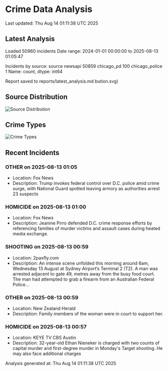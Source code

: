 # Crime Data Analysis
Last updated: Thu Aug 14 01:11:38 UTC 2025

## Latest Analysis

Loaded 50960 incidents
Date range: 2024-01-01 00:00:00 to 2025-08-13 01:05:47

Incidents by source:
source
newsapi           50859
chicago_pd          100
chicago_police        1
Name: count, dtype: int64

Report saved to reports/latest_analysis.md
bution.svg)

## Source Distribution
![Source Distribution](images/source_distribution.svg)

## Crime Types
![Crime Types](images/crime_types.svg)

## Recent Incidents

### OTHER on 2025-08-13 01:05
- Location: Fox News
- Description: Trump invokes federal control over D.C. police amid crime surge, with National Guard spotted leaving armory as authorities arrest 23 suspects


### HOMICIDE on 2025-08-13 01:00
- Location: Fox News
- Description: Jeanine Pirro defended D.C. crime response efforts by referencing families of murder victims and assault cases during heated media exchange.


### SHOOTING on 2025-08-13 00:59
- Location: 2paxfly.com
- Description: An intense scene unfolded this morning around 6am, Wednesday 13 August at Sydney Airport’s Terminal 2 (T2). A man was arrested adjacent to gate 49, metres away from the busy food court. The man had attempted to grab a firearm from an Australian Federal Police…


### OTHER on 2025-08-13 00:59
- Location: New Zealand Herald
- Description: Family members of the woman were in court to support her.


### HOMICIDE on 2025-08-13 00:57
- Location: KEYE TV CBS Austin
- Description: 32-year-old Ethan Nieneker is charged with two counts of capital murder and first-degree murder in Monday's Target shooting. He may also face additional charges

Analysis generated at: Thu Aug 14 01:11:38 UTC 2025
